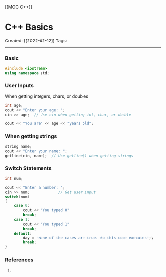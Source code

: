 [[MOC C++]]

# C++ Basics
Created:  [[2022-02-12]]
Tags: 

---
### Basic
```C++
#include <iostream>
using namespace std;
```

### User Inputs
When getting integers, chars, or doubles

```C++
int age;
cout << "Enter your age: ";
cin >> age;  // Use cin when getting int, char, or double

cout << "You are" << age << "years old";
```

### When getting strings
```C++
string name;
cout << "Enter your name: ";
getline(cin, name);  // Use getline() when getting strings

```

### Switch Statements
```C++
int num;

cout << "Enter a number: ";
cin >> num;				// Get user input
switch(num)
{
	case 0:
		cout << "You typed 0"
		break;
	case 1:
		cout << "You typed 1"
		break;
	default:
		day = "None of the cases are true. So this code executes";\
		break;
}
```






### References
1. 